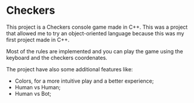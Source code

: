 # Checkers
This project is a Checkers console game made in C++.
This was a project that allowed me to try an object-oriented language because this was my first project made in C++.
  
Most of the rules are implemented and you can play the game using the keyboard and the checkers coordenates.

The project have also some additional features like:  
  * Colors, for a more intuitive play and a better experience;  
  * Human vs Human;  
  * Human vs Bot;  
